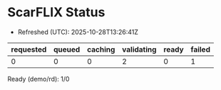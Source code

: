 ﻿# ScarFLIX Status

* Refreshed (UTC): 2025-10-28T13:26:41Z

| requested | queued | caching | validating | ready | failed |
|-----------|--------|---------|------------|-------|--------|
| 0 | 0 | 0 | 2 | 0 | 1 |

Ready (demo/rd): 1/0

